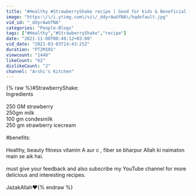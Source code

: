 ```yaml
---
title: "#Healthy #StrawberryShake recipe | Good for kids & Beneficial for youngsters | #Arshiskitchen"
image: "https:\/\/i.ytimg.com\/vi\/_ddyrAwUfNA\/hqdefault.jpg"
vid_id: "_ddyrAwUfNA"
categories: "People-Blogs"
tags: ["#Healthy","#StrawberryShake","recipe"]
date: "2021-11-08T00:48:12+03:00"
vid_date: "2021-03-03T14:43:25Z"
duration: "PT2M10S"
viewcount: "1448"
likeCount: "62"
dislikeCount: "2"
channel: "Arshi's Kitchen"
---
```

{% raw %}#StrawberryShake:<br />Ingredients <br /><br />250 GM strawberry <br />250gm milk<br />100 gm condesmilk <br />250 gm strawberry icecream <br /><br />#benefits:<br /> <br />Healthy, beauty fitness vitamin  A aur c , fiber se bharpur Allah ki naimaton main se aik hai.<br /><br />must give your feedback and also subscribe my YouTube channel for more delicious and interesting recipes.<br /><br />JazakAllah❤{% endraw %}
